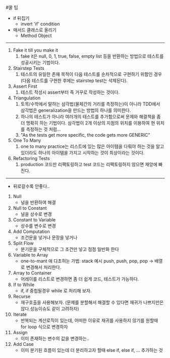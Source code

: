 #꿀 팁

- if 뒤집기
  - invert 'if' condition
- 매서드 클래스로 올리기
  - Method Object


---
1. Fake it till you make it
   1. fake it은 null, 0, 1, true, false, empty list 등을 반환하는 방법으로 테스트를 성공시키는 기법이다.
2. Stairstep Tests
   1. 테스트의 유일한 존재 목적이 다음 테스트를 순차적으로 구현하기 위함인 경우(다음 테스트를 구현한 후에는 stairstep test는 삭제된다).
3. Assert First
   1. 테스트 작성시 assert부터 즉 거꾸로 작성하는 것이다.
4. Triangulation
   1. 토목/수학에서 말하는 삼각법(물체간의 거리를 측정하는)이 아니라 TDD에서 삼각법은 generalization을 만드는 방법의 하나를 의미한다.
   2. 하나의 테스트가 아니라 여러개의 테스트를 추가함으로써 문제와 해결책을 좀 더 명확히 하는 기법이다. 삼각법이 2개 이상의 지점의 위치를 이용하여 현 위치를 측정하는 것 처럼...
   3. "As the tests get more specific, the code gets more GENERIC"
5. One To Many
   1. one to many practice는 리스트에 있는 많은 아이템을 다뤄야 하는 것을 알고 있더라도 하나의 아이템을 가지고 시작하는 것이 최상이라는 것이다.
6. Refactoring Tests
   1. production 코드만 리팩토링하고 test 코드는 리팩토링하지 않으면 재앙에 빠진다.

---

- 뒤로갈수록 안좋다..

1. Null
    - 널을 반환하여 해결
2. Null to Constant
    - 널을 상수로 변경
3. Constant to Variable
    - 상수를 변수로 변경
4. Add Computation
    - 조건문을 넣거나 문장을 넣거나
5. Split Flow
    - 분기문을 구체적으로 그 조건만 넣고 점점 일반화 한다
6. Variable to Array
    - one-to-mant 애 댜초허눈 가법: stack 예시 push, push, pop, pop -> 배열로 변경해서 처리한다.
7. Array to Container
    - 어레이를 리스트로 변경하면 좀 더 쉽게 코드, 테스트가 가능하다.
8. If to While
    - if, if  중첩될경우 while 로 처리해 보자.
9. Recurse
    - 재구호출을 사용해보자. (문제를 분할해서 해결할 수 있다면 재귀가 나쁘지만은 않다.성능이슈도 같이 고려하자)
10. Iterate
    - 반복되는 계산로직이 있는데, 어떠한 이유로 재귀를 사용하지 않기를 원할때 for loop 식으로 변경하자
11. Assign
    - 이미 존재하는 변수의 값을 변경하는..
12. Add Case
    - 이미 분기된 흐름이 있는데 더 분리하고자 할때 else if, else if, ... 추가하는 것


